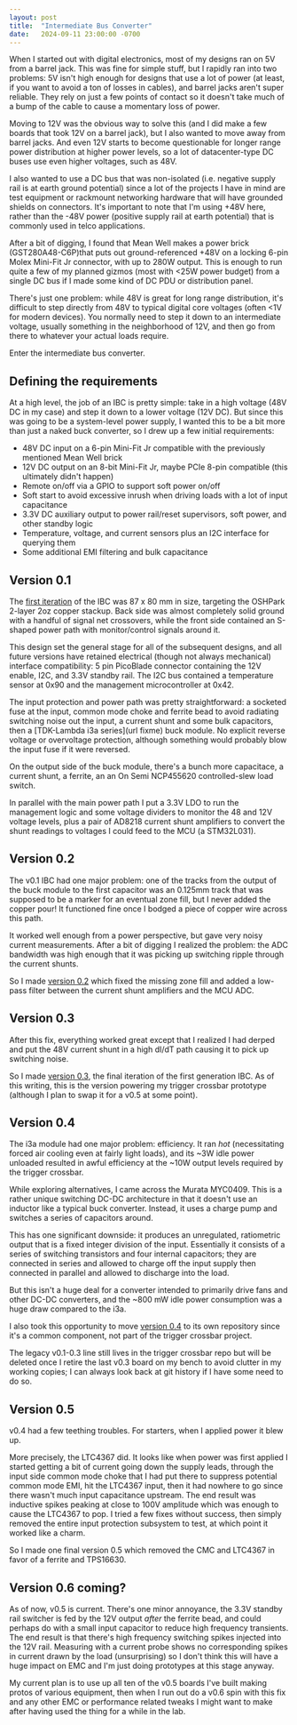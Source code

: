 ```yaml
---
layout: post
title:  "Intermediate Bus Converter"
date:   2024-09-11 23:00:00 -0700
---
```


When I started out with digital electronics, most of my designs ran on 5V from a barrel jack. This was fine for simple
stuff, but I rapidly ran into two problems: 5V isn't high enough for designs that use a lot of power (at least, if you
want to avoid a ton of losses in cables), and barrel jacks aren't super reliable. They rely on just a few points of
contact so it doesn't take much of a bump of the cable to cause a momentary loss of power.

Moving to 12V was the obvious way to solve this (and I did make a few boards that took 12V on a barrel jack), but I
also wanted to move away from barrel jacks. And even 12V starts to become questionable for longer range power
distribution at higher power levels, so a lot of datacenter-type DC buses use even higher voltages, such as 48V.

I also wanted to use a DC bus that was non-isolated (i.e. negative supply rail is at earth ground potential) since a
lot of the projects I have in mind are test equipment or rackmount networking hardware that will have grounded shields
on connectors. It's important to note that I'm using +48V here, rather than the -48V power (positive supply rail at
earth potential) that is commonly used in telco applications.

After a bit of digging, I found that Mean Well makes a power brick (GST280A48-C6P)that puts out ground-referenced +48V
on a locking 6-pin Molex Mini-Fit Jr connector, with up to 280W output. This is enough to run quite a few of my planned
gizmos (most with <25W power budget) from a single DC bus if I made some kind of DC PDU or distribution panel.

There's just one problem: while 48V is great for long range distribution, it's difficult to step directly from 48V to
typical digital core voltages (often <1V for modern devices). You normally need to step it down to an intermediate
voltage, usually something in the neighborhood of 12V, and then go from there to whatever your actual loads require.

Enter the intermediate bus converter.

## Defining the requirements

At a high level, the job of an IBC is pretty simple: take in a high voltage (48V DC in my case) and step it down to a
lower voltage (12V DC). But since this was going to be a system-level power supply, I wanted this to be a bit more than
just a naked buck converter, so I drew up a few initial requirements:

* 48V DC input on a 6-pin Mini-Fit Jr compatible with the previously mentioned Mean Well brick
* 12V DC output on an 8-bit Mini-Fit Jr, maybe PCIe 8-pin compatible (this ultimately didn't happen)
* Remote on/off via a GPIO to support soft power on/off
* Soft start to avoid excessive inrush when driving loads with a lot of input capacitance
* 3.3V DC auxiliary output to power rail/reset supervisors, soft power, and other standby logic
* Temperature, voltage, and current sensors plus an I2C interface for querying them
* Some additional EMI filtering and bulk capacitance

## Version 0.1

The [first iteration](https://github.com/azonenberg/triggercrossbar/commit/30c214f5cfc8a74eedd40133e0658293b26e3e7c) of
the IBC was 87 x 80 mm in size, targeting the OSHPark 2-layer 2oz copper stackup. Back side was almost completely solid
ground with a handful of signal net crossovers, while the front side contained an S-shaped power path with
monitor/control signals around it.

This design set the general stage for all of the subsequent designs, and all future versions have retained electrical
(though not always mechanical) interface compatibility: 5 pin PicoBlade connector containing the 12V enable, I2C, and
3.3V standby rail. The I2C bus contained a temperature sensor at 0x90 and the management microcontroller at 0x42.

The input protection and power path was pretty straightforward: a socketed fuse at the input, common mode choke and
ferrite bead to avoid radiating switching noise out the input, a current shunt and some bulk capacitors, then a
[TDK-Lambda i3a series](url fixme) buck module. No explicit reverse voltage or overvoltage protection, although
something would probably blow the input fuse if it were reversed.

On the output side of the buck module, there's a bunch more capacitace, a current shunt, a ferrite, an an On Semi
NCP455620 controlled-slew load switch.

In parallel with the main power path I put a 3.3V LDO to run the management logic and some voltage dividers to monitor
the 48 and 12V voltage levels, plus a pair of AD8218 current shunt amplifiers to convert the shunt readings to voltages
I could feed to the MCU (a STM32L031).

## Version 0.2

The v0.1 IBC had one major problem: one of the tracks from the output of the buck module to the first capacitor was an
0.125mm track that was supposed to be a marker for an eventual zone fill, but I never added the copper pour! It
functioned fine once I bodged a piece of copper wire across this path.

It worked well enough from a power perspective, but gave very noisy current measurements. After a bit of digging I
realized the problem: the ADC bandwidth was high enough that it was picking up switching ripple through the current
shunts.

So I made [version 0.2](https://github.com/azonenberg/triggercrossbar/commit/86d453562fa778c61102268df635efaaf52559ad)
which fixed the missing zone fill and added a low-pass filter between the current shunt amplifiers and the MCU ADC.

## Version 0.3

After this fix, everything worked great except that I realized I had derped and put the 48V current shunt in a high
dI/dT path causing it to pick up switching noise.

So I made [version 0.3](https://github.com/azonenberg/triggercrossbar/commit/5c2349a092faf42c51e111837561bafba4da2d51),
the final iteration of the first generation IBC. As of this writing, this is the version powering my trigger crossbar
prototype (although I plan to swap it for a v0.5 at some point).

## Version 0.4

The i3a module had one major problem: efficiency. It ran *hot* (necessitating forced air cooling even at fairly light
loads), and its ~3W idle power unloaded resulted in awful efficiency at the ~10W output levels required by the trigger
crossbar.

While exploring alternatives, I came across the Murata MYC0409. This is a rather unique switching DC-DC architecture in
that it doesn't use an inductor like a typical buck converter. Instead, it uses a charge pump and switches a series of
capacitors around.

This has one significant downside: it produces an unregulated, ratiometric output that is a fixed integer division of
the input. Essentially it consists of a series of switching transistors and four internal capacitors; they are
connected in series and allowed to charge off the input supply then connected in parallel and allowed to discharge into
the load.

But this isn't a huge deal for a converter intended to primarily drive fans and other DC-DC converters, and the ~800 mW
idle power consumption was a huge draw compared to the i3a.

I also took this opportunity to move [version
0.4](https://github.com/azonenberg/common-ibc/commit/5b499dcd155f62d37ded7c80afa6a95ef9ada696) to its own repository
since it's a common component, not part of the trigger crossbar project.

The legacy v0.1-0.3 line still lives in the trigger crossbar repo but will be deleted once I retire the last v0.3 board
on my bench to avoid clutter in my working copies; I can always look back at git history if I have some need to do so.

## Version 0.5

v0.4 had a few teething troubles. For starters, when I applied power it blew up.

More precisely, the LTC4367 did. It looks like when power was first applied I started getting a bit of current going
down the supply leads, through the input side common mode choke that I had put there to suppress potential common mode
EMI, hit the LTC4367 input, then it had nowhere to go since there wasn't much input capacitance upstream. The end
result was inductive spikes peaking at close to 100V amplitude which was enough to cause the LTC4367 to pop. I tried a
few fixes without success, then simply removed the entire input protection subsystem to test, at which point it
worked like a charm.

So I made one final version 0.5 which removed the CMC and LTC4367 in favor of a ferrite and TPS16630.

## Version 0.6 coming?

As of now, v0.5 is current. There's one minor annoyance, the 3.3V standby rail switcher is fed by the 12V output
*after* the ferrite bead, and could perhaps do with a small input capacitor to reduce high frequency transients. The
end result is that there's high frequency switching spikes injected into the 12V rail. Measuring with a current probe
shows no corresponding spikes in current drawn by the load (unsurprising) so I don't think this will have a huge impact
on EMC and I'm just doing prototypes at this stage anyway.

My current plan is to use up all ten of the v0.5 boards I've built making protos of various equipment, then when I run
out do a v0.6 spin with this fix and any other EMC or performance related tweaks I might want to make after having used
the thing for a while in the lab.
